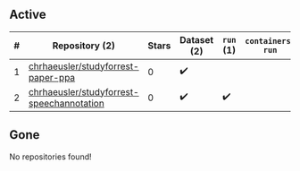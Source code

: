 ## Active
| # | Repository (2) | Stars | Dataset (2) | `run` (1) | `containers-run` |
| --- | --- | --- | --- | --- | --- |
| 1 | [chrhaeusler/studyforrest-paper-ppa](https://github.com/chrhaeusler/studyforrest-paper-ppa) | 0 | :heavy_check_mark: |  |  |
| 2 | [chrhaeusler/studyforrest-speechannotation](https://github.com/chrhaeusler/studyforrest-speechannotation) | 0 | :heavy_check_mark: | :heavy_check_mark: |  |

## Gone
No repositories found!
